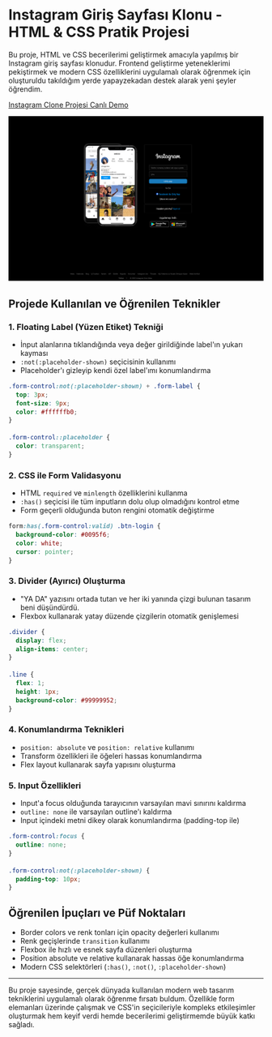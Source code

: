 # Instagram Giriş Sayfası Klonu - HTML & CSS Pratik Projesi

Bu proje, HTML ve CSS becerilerimi geliştirmek amacıyla yapılmış bir Instagram giriş sayfası klonudur. Frontend geliştirme yeteneklerimi pekiştirmek ve modern CSS özelliklerini uygulamalı olarak öğrenmek için oluşturuldu takıldığım yerde yapayzekadan destek alarak yeni şeyler öğrendim.

[Instagram Clone Projesi Canlı Demo](https://igloginclone.vercel.app/)

![Instagram Clone Screenshot](img/screenshot.png)

## Projede Kullanılan ve Öğrenilen Teknikler

### 1. Floating Label (Yüzen Etiket) Tekniği
- İnput alanlarına tıklandığında veya değer girildiğinde label'ın yukarı kayması
- `:not(:placeholder-shown)` seçicisinin kullanımı
- Placeholder'ı gizleyip kendi özel label'ımı konumlandırma

```css
.form-control:not(:placeholder-shown) + .form-label {
  top: 3px;
  font-size: 9px;
  color: #ffffffb0;
}

.form-control::placeholder {
  color: transparent;
}
```

### 2. CSS ile Form Validasyonu
- HTML `required` ve `minlength` özelliklerini kullanma
- `:has()` seçicisi ile tüm inputların dolu olup olmadığını kontrol etme
- Form geçerli olduğunda buton rengini otomatik değiştirme

```css
form:has(.form-control:valid) .btn-login {
  background-color: #0095f6;
  color: white;
  cursor: pointer;
}
```

### 3. Divider (Ayırıcı) Oluşturma
- "YA DA" yazısını ortada tutan ve her iki yanında çizgi bulunan tasarım beni düşündürdü.
- Flexbox kullanarak yatay düzende çizgilerin otomatik genişlemesi

```css
.divider {
  display: flex;
  align-items: center;
}

.line {
  flex: 1;
  height: 1px;
  background-color: #99999952;
}
```

### 4. Konumlandırma Teknikleri
- `position: absolute` ve `position: relative` kullanımı
- Transform özellikleri ile öğeleri hassas konumlandırma
- Flex layout kullanarak sayfa yapısını oluşturma

### 5. Input Özellikleri
- Input'a focus olduğunda tarayıcının varsayılan mavi sınırını kaldırma
- `outline: none` ile varsayılan outline'ı kaldırma
- Input içindeki metni dikey olarak konumlandırma (padding-top ile)

```css
.form-control:focus {
  outline: none;
}

.form-control:not(:placeholder-shown) {
  padding-top: 10px;
}
```

## Öğrenilen İpuçları ve Püf Noktaları

- Border colors ve renk tonları için opacity değerleri kullanımı
- Renk geçişlerinde `transition` kullanımı
- Flexbox ile hızlı ve esnek sayfa düzenleri oluşturma
- Position absolute ve relative kullanarak hassas öğe konumlandırma
- Modern CSS selektörleri (`:has()`, `:not()`, `:placeholder-shown`)

---

Bu proje sayesinde, gerçek dünyada kullanılan modern web tasarım tekniklerini uygulamalı olarak öğrenme fırsatı buldum. Özellikle form elemanları üzerinde çalışmak ve CSS'in seçicileriyle kompleks etkileşimler oluşturmak hem keyif verdi hemde becerilerimi geliştirmemde büyük katkı sağladı.